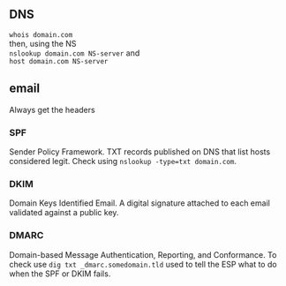 ## DNS

`whois domain.com`  
then, using the NS  
`nslookup domain.com NS-server` and  
`host domain.com NS-server`  

## email

Always get the headers  

### SPF  

Sender Policy Framework.  TXT records published on DNS that list hosts considered legit. Check using `nslookup -type=txt domain.com`.  

### DKIM  

Domain Keys Identified Email. A digital signature attached to each email validated against a public key.

### DMARC  

Domain-based Message Authentication, Reporting, and Conformance. To check use `dig txt _dmarc.somedomain.tld` used to tell the ESP what to do when the SPF or DKIM fails.
